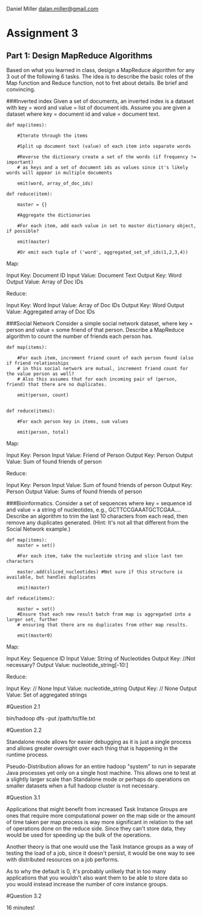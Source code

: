 Daniel Miller
dalan.miller@gmail.com

# Assignment 3

## Part 1: Design MapReduce Algorithms

Based on what you learned in class, design a MapReduce algorithm for any 3 out of the following 6 tasks. The idea is to describe the basic roles of the Map function and Reduce function, not to fret about details. Be brief and convincing.

###Inverted index
Given a set of documents, an inverted index is a dataset with key = word and value = list of document ids. Assume you are given a dataset where key = document id and value = document text.

    def map(items):

		#Iterate through the items

		#Split up document text (value) of each item into separate words

		#Reverse the dictionary create a set of the words (if frequency != important)
		# as keys and a set of document ids as values since it's likely words will appear in multiple documents

		emit(word, array_of_doc_ids)

    def reduce(item):

		master = {}

		#Aggregate the dictionaries

		#For each item, add each value in set to master dictionary object, if possible?

		emit(master)

		#Or emit each tuple of ('word', aggregated_set_of_ids(1,2,3,4))


Map:

Input Key: Document ID
Input Value: Document Text
Output Key: Word
Output Value: Array of Doc IDs

Reduce:

Input Key: Word
Input Value: Array of Doc IDs
Output Key: Word
Output Value: Aggregated array of Doc IDs


###Social Network
Consider a simple social network dataset, where key = person and value = some friend of that person. Describe a MapReduce algorithm to count the number of friends each person has.

	def map(items):

		#For each item, increment friend count of each person found (also if friend relationships
		# in this social network are mutual, increment friend count for the value person as well?
		# Also this assumes that for each incoming pair of (person, friend) that there are no duplicates.

		emit(person, count)


	def reduce(items):

		#For each person key in items, sum values

		emit(person, total)

Map:

Input Key: Person
Input Value: Friend of Person
Output Key: Person
Output Value: Sum of found friends of person

Reduce:

Input Key: Person
Input Value: Sum of found friends of person
Output Key: Person
Output Value: Sums of found friends of person



###Bioinformatics.
Consider a set of sequences where key = sequence id and value = a string of nucleotides, e.g., GCTTCCGAAATGCTCGAA.... Describe an algorithm to trim the last 10 characters from each read, then remove any duplicates generated. (Hint: It's not all that different from the Social Network example.)

	def map(items):
		master = set()

		#For each item, take the nucleotide string and slice last ten characters

		master.add(sliced_nucleotides) #Not sure if this structure is available, but handles duplicates

		emit(master)

	def reduce(items):

		master = set()
		#Ensure that each new result batch from map is aggregated into a larger set, further
		# ensuring that there are no duplicates from other map results.

		emit(master0)

Map:

Input Key: Sequence ID
Input Value: String of Nucleotides
Output Key: //Not necessary?
Output Value: nucleotide_string[-10:]

Reduce:

Input Key: // None
Input Value: nucleotide_string
Output Key: // None
Output Value: Set of aggregated strings


#Question 2.1

bin/hadoop dfs -put /path/to/file.txt

#Question 2.2

Standalone mode allows for easier debugging as it is just a single process and allows greater oversight
over each thing that is happening in the runtime process.

Pseudo-Distribution allows for an entire hadoop "system" to run in separate Java processes yet only on
a single host machine. This allows one to test at a slightly larger scale than Standalone mode or perhaps
do operations on smaller datasets when a full hadoop cluster is not necessary.

#Question 3.1

Applications that might benefit from increased Task Instance Groups are ones that require more computational
power on the map side or the amount of time taken per map process is way more significant in relation to the
set of operations done on the reduce side. Since they can't store data, they would be used for speeding up
the bulk of the operations.

Another theory is that one would use the Task Instance groups as a way of testing the load of a job, since it
doesn't persist, it would be one way to see with distributed resources on a job performs.

As to why the default is 0, it's probably unlikely that in too many applications that you wouldn't also want them to be able to store data so you would instead increase the number of core
instance groups.

#Question 3.2

16 minutes!
